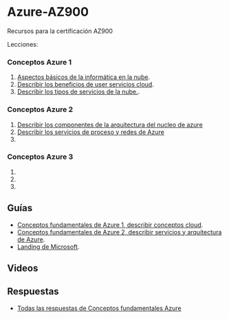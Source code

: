 # Azure-AZ900

Recursos para la certificación AZ900

Lecciones:
### Conceptos Azure 1

1. [Aspectos básicos de la informática en la nube](./01-aspectos-basicos.md).
2. [Describir los beneficios de user servicios cloud](02-describir%20los%20beneficios%20de%20usar%20servicios%20cloud.md).
3. [Describir los tipos de servicios de la nube.](03-describir%20los%20tipos%20de%20servicios%20de%20la%20nube.md).

### Conceptos Azure 2

1. [Describir los componentes de la arquitectura del nucleo de azure](./04-describir%20los%20componentes%20de%20la%20arquitectura%20del%20nucleo%20de%20azure.md)
2. [Describir los servicios de proceso y redes de Azure](./05-describir%20los%20servicios%20de%20proceso%20y%20redes%20de%20Azure.md)
3.


### Conceptos Azure 3

1.
2.
3.

## Guías

- [Conceptos fundamentales de Azure 1, describir conceptos cloud](https://learn.microsoft.com/es-es/training/paths/microsoft-azure-fundamentals-describe-cloud-concepts/).
- [Conceptos fundamentales de Azure 2, describir servicios y arquitectura de Azure](https://learn.microsoft.com/en-us/training/paths/azure-fundamentals-describe-azure-architecture-services/). 
- [Landing de Microsoft](https://esi.microsoft.com/landing). 

## Videos

## Respuestas
- [Todas las respuestas de Conceptos fundamentales Azure](./Recopilacion%20preguntas%20Azure.md)
